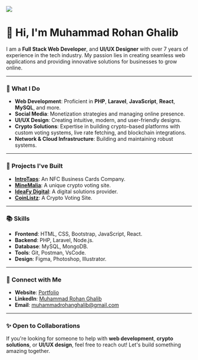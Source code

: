 <img src="https://rohanghalib.me/banner.pn">

# 👋 Hi, I'm Muhammad Rohan Ghalib  

I am a **Full Stack Web Developer**,  and **UI/UX Designer** with over 7 years of experience in the tech industry. My passion lies in creating seamless web applications and providing innovative solutions for businesses to grow online.  

---

### 🌟 **What I Do**  
- **Web Development**: Proficient in **PHP**, **Laravel**, **JavaScript**, **React**, **MySQL**, and more.  
- **Social Media**: Monetization strategies and managing online presence.  
- **UI/UX Design**: Creating intuitive, modern, and user-friendly designs.  
- **Crypto Solutions**: Expertise in building crypto-based platforms with custom voting systems, live rate fetching, and blockchain integrations.  
- **Network & Cloud Infrastructure**: Building and maintaining robust systems.

---

### 💼 **Projects I've Built**
- [**IntroTaps**](https://introtaps.com): An NFC Business Cards Company.  
- [**MineMalia**](https://minemalia.com): A unique crypto voting site.  
- [**IdeaFy Digital**](https://ideafydigital.com): A digital solutions provider.
- [**CoinListz**](https://coinlistz.com): A Crypto Voting Site.  


---

### 📚 **Skills**
- **Frontend**: HTML, CSS, Bootstrap, JavaScript, React.  
- **Backend**: PHP, Laravel, Node.js.  
- **Database**: MySQL, MongoDB.  
- **Tools**: Git, Postman, VsCode.  
- **Design**: Figma, Photoshop, Illustrator.

---

### 🔗 **Connect with Me**  
- **Website**: [Portfolio](https://rohanghalib.me)  
- **LinkedIn**: [Muhammad Rohan Ghalib](https://www.linkedin.com/in/rohanghalib) 
- **Email**: [muhammadrohanghalib@gmail.com](mailto:muhammadrohanghalib@gmail.com)

---


### ✨ **Open to Collaborations**
If you're looking for someone to help with **web development**, **crypto solutions**, or **UI/UX design**, feel free to reach out! Let's build something amazing together.
